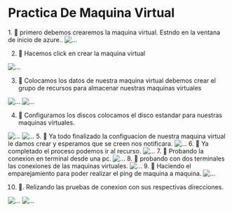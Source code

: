<h1> Practica De Maquina Virtual </h1>
1. 🐧 primero debemos  crearemos  la maquina virtual.
    Estndo en la ventana de inicio de azure..

<img src="imageslinux/cap1.png" class="card-img-top" alt="...">

2. 🐧 Hacemos click en crear la maquina virtual

<img src="imageslinux/cap2.png" class="card-img-top" alt="...">

3. 🐧 Colocamos los datos de nuestra maquina virtual
    debemos crear el grupo de recursos para almacenar nuestras maquinas virtuales
<img src="imageslinux/cap3.png" class="card-img-top" alt="...">

<img src="imageslinux/cap4.png" class="card-img-top" alt="...">

4. 🐧 Configuramos los discos colocamos el disco estandar para nuestras maquinas virtuales.
<img src="imageslinux/cap5.png" class="card-img-top" alt="...">

<img src="imageslinux/cap6.png" class="card-img-top" alt="...">
5. 🐧 Ya todo finalizado la configuacion de nuestra maquina virtual le damos crear y esperamos que se creen nos notificara.
<img src="imageslinux/cap7.png" class="card-img-top" alt="...">
6. 🐧 Ya completado el proceso podemos ir al recurso.
<img src="imageslinux/cap8.png" class="card-img-top" alt="...">
7. 🐧  Probando la conexion en terminal desde una pc.
<img src="imageslinux/cap9.png" class="card-img-top" alt="...">
8. 🐧 probando con dos terminales las conexiones de las maquinas virtuales.

<img src="imageslinux/cap10.png" class="card-img-top" alt="...">
9. 🐧 Haciendo el emparejamiento para poder realizar el ping de maquina a maquina.

<img src="imageslinux/cap11.png" class="card-img-top" alt="...">

10. 🐧. Relizando las pruebas de conexion con sus respectivas direcciones.
<img src="imageslinux/cap12.png" class="card-img-top" alt="...">

<img src="imageslinux/cap13.png" class="card-img-top" alt="...">
